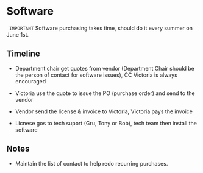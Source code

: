 # Software

``` IMPORTANT``` Software purchasing takes time, should do it every summer on June 1st.

## Timeline

* Department chair get quotes from vendor (Department Chair should be the person of contact for software issues), CC Victoria is always encouraged

* Victoria use the quote to issue the PO (purchase order) and send to the vendor

* Vendor send the license & invoice to Victoria, Victoria pays the invoice

* Licnese gos to tech suport (Gru, Tony or Bob), tech team then install the software

## Notes

* Maintain the list of contact to help redo recurring purchases.

